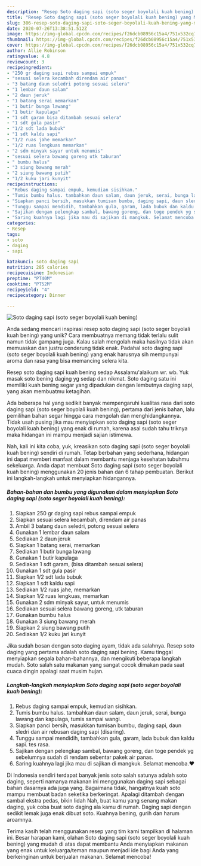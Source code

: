 ```yaml
---
description: "Resep Soto daging sapi (soto seger boyolali kuah bening) yang Menggugah Selera"
title: "Resep Soto daging sapi (soto seger boyolali kuah bening) yang Menggugah Selera"
slug: 306-resep-soto-daging-sapi-soto-seger-boyolali-kuah-bening-yang-menggugah-selera
date: 2020-07-26T13:38:51.512Z
image: https://img-global.cpcdn.com/recipes/f26dcb08956c15a4/751x532cq70/soto-daging-sapi-soto-seger-boyolali-kuah-bening-foto-resep-utama.jpg
thumbnail: https://img-global.cpcdn.com/recipes/f26dcb08956c15a4/751x532cq70/soto-daging-sapi-soto-seger-boyolali-kuah-bening-foto-resep-utama.jpg
cover: https://img-global.cpcdn.com/recipes/f26dcb08956c15a4/751x532cq70/soto-daging-sapi-soto-seger-boyolali-kuah-bening-foto-resep-utama.jpg
author: Allie Robinson
ratingvalue: 4.8
reviewcount: 3
recipeingredient:
- "250 gr daging sapi rebus sampai empuk"
- "sesuai selera kecambah direndam air panas"
- "3 batang daun seledri potong sesuai selera"
- "1 lembar daun salam"
- "2 daun jeruk"
- "1 batang serai memarkan"
- "1 butir bunga lawang"
- "1 butir kapulaga"
- "1 sdt garam bisa ditambah sesuai selera"
- "1 sdt gula pasir"
- "1/2 sdt lada bubuk"
- "1 sdt kaldu sapi"
- "1/2 ruas jahe memarkan"
- "1/2 ruas lengkuas memarkan"
- "2 sdm minyak sayur untuk menumis"
- "sesuai selera bawang goreng utk taburan"
- " bumbu halus"
- "3 siung bawang merah"
- "2 siung bawang putih"
- "1/2 kuku jari kunyit"
recipeinstructions:
- "Rebus daging sampai empuk, kemudian sisihkan."
- "Tumis bumbu halus. tambahkan daun salam, daun jeruk, serai, bunga lawang dan kapulaga, tumis sampai wangi."
- "Siapkan panci bersih, masukkan tumisan bumbu, daging sapi, daun sledri dan air rebusan daging sapi (disaring)."
- "Tunggu sampai mendidih, tambahkan gula, garam, lada bubuk dan kaldu sapi. tes rasa."
- "Sajikan dengan pelengkap sambal, bawang goreng, dan toge pendek yg sebelumnya sudah di rendam sebentar pakek air panas."
- "Saring kuahnya lagi jika mau di sajikan di mangkuk. Selamat mencoba.❤"
categories:
- Resep
tags:
- soto
- daging
- sapi

katakunci: soto daging sapi 
nutrition: 285 calories
recipecuisine: Indonesian
preptime: "PT40M"
cooktime: "PT52M"
recipeyield: "4"
recipecategory: Dinner

---
```



![Soto daging sapi (soto seger boyolali kuah bening)](https://img-global.cpcdn.com/recipes/f26dcb08956c15a4/751x532cq70/soto-daging-sapi-soto-seger-boyolali-kuah-bening-foto-resep-utama.jpg)

Anda sedang mencari inspirasi resep soto daging sapi (soto seger boyolali kuah bening) yang unik? Cara membuatnya memang tidak terlalu sulit namun tidak gampang juga. Kalau salah mengolah maka hasilnya tidak akan memuaskan dan justru cenderung tidak enak. Padahal soto daging sapi (soto seger boyolali kuah bening) yang enak harusnya sih mempunyai aroma dan rasa yang bisa memancing selera kita.

Resep soto daging sapi kuah bening sedap Assalamu&#39;alaikum wr. wb. Yuk masak soto bening daging yg sedap dan nikmat. Soto daging satu ini memiliki kuah bening segar yang dipadukan dengan lembutnya daging sapi, yang akan membuatmu ketagihan.

Ada beberapa hal yang sedikit banyak mempengaruhi kualitas rasa dari soto daging sapi (soto seger boyolali kuah bening), pertama dari jenis bahan, lalu pemilihan bahan segar hingga cara mengolah dan menghidangkannya. Tidak usah pusing jika mau menyiapkan soto daging sapi (soto seger boyolali kuah bening) yang enak di rumah, karena asal sudah tahu triknya maka hidangan ini mampu menjadi sajian istimewa.


Nah, kali ini kita coba, yuk, kreasikan soto daging sapi (soto seger boyolali kuah bening) sendiri di rumah. Tetap berbahan yang sederhana, hidangan ini dapat memberi manfaat dalam membantu menjaga kesehatan tubuhmu sekeluarga. Anda dapat membuat Soto daging sapi (soto seger boyolali kuah bening) menggunakan 20 jenis bahan dan 6 tahap pembuatan. Berikut ini langkah-langkah untuk menyiapkan hidangannya.

<!--inarticleads1-->

##### Bahan-bahan dan bumbu yang digunakan dalam menyiapkan Soto daging sapi (soto seger boyolali kuah bening):

1. Siapkan 250 gr daging sapi rebus sampai empuk
1. Siapkan sesuai selera kecambah, direndam air panas
1. Ambil 3 batang daun seledri, potong sesuai selera
1. Gunakan 1 lembar daun salam
1. Sediakan 2 daun jeruk
1. Siapkan 1 batang serai, memarkan
1. Sediakan 1 butir bunga lawang
1. Gunakan 1 butir kapulaga
1. Sediakan 1 sdt garam, (bisa ditambah sesuai selera)
1. Gunakan 1 sdt gula pasir
1. Siapkan 1/2 sdt lada bubuk
1. Siapkan 1 sdt kaldu sapi
1. Sediakan 1/2 ruas jahe, memarkan
1. Siapkan 1/2 ruas lengkuas, memarkan
1. Gunakan 2 sdm minyak sayur, untuk menumis
1. Sediakan sesuai selera bawang goreng, utk taburan
1. Gunakan  bumbu halus
1. Gunakan 3 siung bawang merah
1. Siapkan 2 siung bawang putih
1. Sediakan 1/2 kuku jari kunyit


Jika sudah bosan dengan soto daging ayam, tidak ada salahnya. Resep soto daging yang pertama adalah soto daging sapi bening. Kamu tinggal menyiapkan segala bahan-bahannya, dan mengikuti beberapa langkah mudah. Soto salah satu makanan yang sangat cocok dimakan pada saat cuaca dingin apalagi saat musim hujan. 

<!--inarticleads2-->

##### Langkah-langkah menyiapkan Soto daging sapi (soto seger boyolali kuah bening):

1. Rebus daging sampai empuk, kemudian sisihkan.
1. Tumis bumbu halus. tambahkan daun salam, daun jeruk, serai, bunga lawang dan kapulaga, tumis sampai wangi.
1. Siapkan panci bersih, masukkan tumisan bumbu, daging sapi, daun sledri dan air rebusan daging sapi (disaring).
1. Tunggu sampai mendidih, tambahkan gula, garam, lada bubuk dan kaldu sapi. tes rasa.
1. Sajikan dengan pelengkap sambal, bawang goreng, dan toge pendek yg sebelumnya sudah di rendam sebentar pakek air panas.
1. Saring kuahnya lagi jika mau di sajikan di mangkuk. Selamat mencoba.❤


Di Indonesia sendiri terdapat banyak jenis soto salah satunya adalah soto daging, seperti namanya makanan ini menggunakan daging sapi sebagai bahan dasarnya ada juga yang. Bagaimana tidak, hangatnya kuah soto mampu membuat badan seketika berkeringat. Apalagi ditambah dengan sambal ekstra pedas, bikin lidah Nah, buat kamu yang senang makan daging, yuk coba buat soto daging ala kamu di rumah. Daging sapi dengan sedikit lemak juga enak dibuat soto. Kuahnya bening, gurih dan harum aroamnya. 

Terima kasih telah menggunakan resep yang tim kami tampilkan di halaman ini. Besar harapan kami, olahan Soto daging sapi (soto seger boyolali kuah bening) yang mudah di atas dapat membantu Anda menyiapkan makanan yang enak untuk keluarga/teman maupun menjadi ide bagi Anda yang berkeinginan untuk berjualan makanan. Selamat mencoba!
